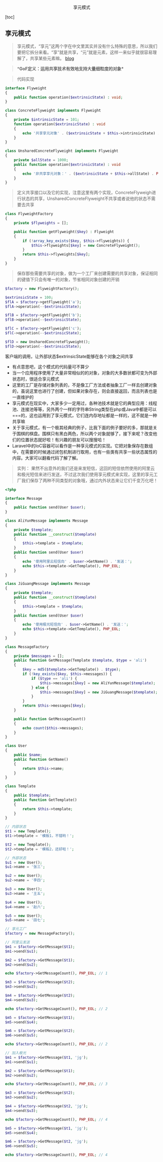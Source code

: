 <center>享元模式</center>





[toc]









## 享元模式

> 享元模式，“享元”这两个字在中文里其实并没有什么特殊的意思，所以我们要把它拆分来看。“享”就是共享，“元”就是元素，这样一来似乎就很容易理解了，共享某些元素嘛。 [blog](https://www.zyblog.com.cn/article/797)



> ***GoF定义：运用共享技术有效地支持大量细粒度的对象\***

> 代码实现

```php
interface Flyweight
{
    public function operation($extrinsicState) : void;
}

class ConcreteFlyweight implements Flyweight
{
    private $intrinsicState = 101;
    function operation($extrinsicState) : void
    {
        echo '共享享元对象' . ($extrinsicState + $this->intrinsicState) . PHP_EOL;
    }
}

class UnsharedConcreteFlyweight implements Flyweight
{
    private $allState = 1000;
    public function operation($extrinsicState) : void
    {
        echo '非共享享元对象：' . ($extrinsicState + $this->allState) . PHP_EOL;
    }
}
```

> 定义共享接口以及它的实现，注意这里有两个实现，ConcreteFlyweigh进行状态的共享，UnsharedConcreteFlyweight不共享或者说他的状态不需要去共享

```php
class FlyweightFactory
{
    private $flyweights = [];

    public function getFlyweight($key) : Flyweight
    {
        if (!array_key_exists($key, $this->flyweights)) {
            $this->flyweights[$key] = new ConcreteFlyweight();
        }
        return $this->flyweights[$key];
    }
}
```

> 保存那些需要共享的对象，做为一个工厂来创建需要的共享对象，保证相同的键值下只会有唯一的对象，节省相同对象创建的开销

```php
$factory = new FlyweightFactory();

$extrinsicState = 100;
$flA = $factory->getFlyweight('a');
$flA->operation(--$extrinsicState);

$flB = $factory->getFlyweight('b');
$flB->operation(--$extrinsicState);

$flC = $factory->getFlyweight('c');
$flC->operation(--$extrinsicState);

$flD = new UnsharedConcreteFlyweight();
$flD->operation(--$extrinsicState);
```

客户端的调用，让外部状态$extrinsicState能够在各个对象之间共享

- 有点意思吧，这个模式的代码量可不算少
- 当一个应用程序使用了大量非常相似的的对象，对象的大多数状都可变为外部状态时，很适合享元模式
- 这里的工厂是存储对象列表的，不是像工厂方法或者抽象工厂一样去创建对象的，虽说这里也进行了创建，但如果对象存在，则会直接返回，而且列表也是一直维护的
- 享元模式在现实中，大家多少一定用过，各种池技术就是它的典型应用：线程池、连接池等等，另外两个一样的字符串String类型在php或Java中都是可以===的，这也运用到了享元模式，它们连内存地址都是一样的，这不就是一种共享嘛
- 关于享元模式，有一个极其经典的例子，比我下面的例子要好的多，那就是关于围棋的棋盘。围棋只有黑白两色，所以两个对象就够了，接下来呢？改变他们的位置状态就好啦！有兴趣的朋友可以搜搜哈！
- Laravel中的IoC容器可以看作是一种享元模式的实现。它把对象保存在数组中，在需要的时候通过闭包机制进行取用，也有一些类有共享一些状态属性的内容。大家可以翻看代码了解了解。





> 实列： 果然不出意外的我们还是来发短信，这回的短信依然使用的阿里云和极光短信来进行发送，不过这次我们使用享元模式来实现，这里的享元工厂我们保存了两种不同类型的对象哦，通过内外状态来让它们千变万化吧！

```php
<?php

interface Message
{
    public function send(User $user);
}

class AliYunMessage implements Message
{
    private $template;
    public function __construct($template)
    {
        $this->template = $template;
    }
    public function send(User $user)
    {
        echo '使用阿里云短信向' . $user->GetName() . '发送：';
        echo $this->template->GetTemplate(), PHP_EOL;
    }
}

class JiGuangMessage implements Message
{
    private $template;
    public function __construct($template)
    {
        $this->template = $template;
    }
    public function send(User $user)
    {
        echo '使用极光短信向' . $user->GetName() . '发送：';
        echo $this->template->GetTemplate(), PHP_EOL;
    }
}

class MessageFactory
{
    private $messages = [];
    public function GetMessage(Template $template, $type = 'ali')
    {
        $key = md5($template->GetTemplate() . $type);
        if (!key_exists($key, $this->messages)) {
            if ($type == 'ali') {
                $this->messages[$key] = new AliYunMessage($template);
            } else {
                $this->messages[$key] = new JiGuangMessage($template);
            }
        }
        return $this->messages[$key];
    }

    public function GetMessageCount()
    {
        echo count($this->messages);
    }
}

class User
{
    public $name;
    public function GetName()
    {
        return $this->name;
    }
}

class Template
{
    public $template;
    public function GetTemplate()
    {
        return $this->template;
    }
}

// 内部状态
$t1 = new Template();
$t1->template = '模板1，不错哟！';

$t2 = new Template();
$t2->template = '模板2，还好啦！';

// 外部状态
$u1 = new User();
$u1->name = '张三';

$u2 = new User();
$u2->name = '李四';

$u3 = new User();
$u3->name = '王五';

$u4 = new User();
$u4->name = '赵六';

$u5 = new User();
$u5->name = '田七';

// 享元工厂
$factory = new MessageFactory();

// 阿里云发送
$m1 = $factory->GetMessage($t1);
$m1->send($u1);

$m2 = $factory->GetMessage($t1);
$m2->send($u2);

echo $factory->GetMessageCount(), PHP_EOL; // 1

$m3 = $factory->GetMessage($t2);
$m3->send($u2);

$m4 = $factory->GetMessage($t2);
$m4->send($u3);

echo $factory->GetMessageCount(), PHP_EOL; // 2

$m5 = $factory->GetMessage($t1);
$m5->send($u4);

$m6 = $factory->GetMessage($t2);
$m6->send($u5);

echo $factory->GetMessageCount(), PHP_EOL; // 2

// 加入极光
$m1 = $factory->GetMessage($t1, 'jg');
$m1->send($u1);

$m2 = $factory->GetMessage($t1);
$m2->send($u2);

echo $factory->GetMessageCount(), PHP_EOL; // 3

$m3 = $factory->GetMessage($t2);
$m3->send($u2);

$m4 = $factory->GetMessage($t2, 'jg');
$m4->send($u3);

echo $factory->GetMessageCount(), PHP_EOL; // 4

$m5 = $factory->GetMessage($t1, 'jg');
$m5->send($u4);

$m6 = $factory->GetMessage($t2, 'jg');
$m6->send($u5);

echo $factory->GetMessageCount(), PHP_EOL; // 4
```


